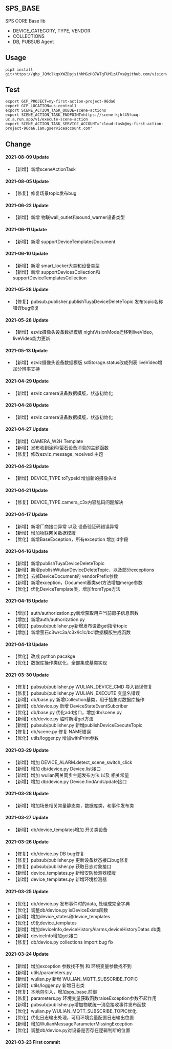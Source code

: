 ## SPS_BASE

SPS CORE Base lib
- DEVICE_CATEGORY, TYPE, VENDOR
- COLLECTIONS
- DB, PUBSUB Agent

## Usage
```
pip3 install git+https://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@github.com/visionwx/sps_base.git
```

## Test
```
export GCP_PROJECT=my-first-action-project-96da6
export GCP_LOCATION=us-central1
export SCENE_ACTION_TASK_QUEUE=scene-actions
export SCENE_ACTION_TASK_ENDPOINT=https://scene-kjhf45fuxq-uc.a.run.app/v1/execute-scene-action
export SCENE_ACTION_TASK_SERVICE_ACCOUNT="cloud-task@my-first-action-project-96da6.iam.gserviceaccount.com"
```

## Change
#### 2021-08-09 Update
- 【新增】新增sceneActionTask

#### 2021-08-05 Update
- 【修复】修复场景topic发布bug

#### 2021-06-22 Update
- 【新增】新增 物联wall_outlet和sound_warner设备类型

#### 2021-06-11 Update
- 【新增】新增 supportDeviceTemplatesDocument

#### 2021-06-10 Update
- 【新增】新增 smart_locker大类和设备类型
- 【新增】新增 supportDevicesCollection和supportDeviceTemplatesCollection

#### 2021-05-28 Update
- 【修复】pubsub.publisher.publishTuyaDeviceDeleteTopic 发布topic名称错误bug修复

#### 2021-05-28 Update
- 【新增】ezviz摄像头设备数据模版 nightVisionMode迁移到liveVideo, liveVideo能力更新

#### 2021-05-13 Update
- 【新增】ezviz摄像头设备数据模版 sdStorage.status改成列表 liveVideo增加分辨率支持

#### 2021-04-29 Update
- 【新增】ezviz camera设备数据模版，状态初始化

#### 2021-04-28 Update
- 【新增】ezviz camera设备数据模版，状态初始化

#### 2021-04-27 Update
- 【新增】CAMERA_W2H Template
- 【新增】发布收到涂鸦/萤石设备消息的主题函数
- 【修复】修改ezviz_message_received 主题

#### 2021-04-23 Update
- 【新增】DEVICE_TYPE toTypeId 增加新的摄像头id

#### 2021-04-21 Update
- 【修复】DEVICE_TYPE.camera_c3x内容乱码问题解决

#### 2021-04-17 Update
- 【新增】新增厂商接口异常 以及 设备验证码错误异常
- 【新增】增加物联网关数据模版
- 【优化】新增BaseException，所有exception 增加id字段

#### 2021-04-16 Update
- 【新增】新增publishTuyaDeviceDeleteTopic
- 【新增】新增publishWulianDeviceDeleteTopic，以及部分exceptions
- 【优化】去掉DeviceDocument的 vendorPrefix参数
- 【新增】新增exception，Document基类set方法增加merge参数
- 【优化】优化DeviceTemplate类，增加fromType方法

#### 2021-04-15 Update
- 【增加】auth/authorization.py新增获取用户当前房子信息函数
- 【增加】新增auth/authorization.py
- 【增加】pubsub/publisher.py新增发布设备get指令topic
- 【增加】新增萤石c3w/c3a/c3x/lc1c/bc1数据模版生成函数

#### 2021-04-13 Update
- 【优化】改成 python pacakge
- 【优化】数据库操作类优化，全部集成基类实现

#### 2021-03-30 Update
- 【修复】pubsub/publisher.py WULIAN_DEVICE_CMD 导入错误修复
- 【修复】pubsub/publisher.py WULIAN_EXECUTE 变量名错误
- 【新增】db/base.py 新增Collection基类，用于抽象对数据库操作
- 【新增】db/device.py 新增 DeviceStateEventSubcriber
- 【优化】db/base.py 优化add接口，增加db/scene.py
- 【新增】db/device.py 临时新增get方法
- 【新增】pubsub/publisher.py 新增publishDeviceExecuteTopic
- 【修复】db/scene.py 修复 NAME错误
- 【优化】utils/logger.py 增加withPrint参数

#### 2021-03-29 Update
- 【新增】增加 DEVICE_ALARM.detect_scene_switch_click
- 【新增】增加 db/device.py Device.list接口
- 【新增】增加 wulian网关同步主题发布方法 以及 相关常量
- 【新增】增加 db/device.py Device.findAndUpdate接口

#### 2021-03-28 Update
- 【新增】增加场景相关常量静态类，数据库类，和事件发布类

#### 2021-03-27 Update
- 【新增】db/device_templates增加 开关类设备

#### 2021-03-26 Update
- 【修复】db/device.py DB bug修复
- 【修复】pubsub/publisher.py 更新设备状态接口bug修复
- 【修复】pubsub/publisher.py 获取日志对象接口
- 【新增】device_templates.py 新增安防检测器模版
- 【新增】device_templates.py 新增环境检测器

#### 2021-03-25 Update
- 【优化】db/device.py 发布事件时的data, 处理成完全字典
- 【优化】调整db/device.py isDeviceExists函数
- 【新增】增加device_states和device_templates
- 【优化】优化device_templates
- 【新增】增加deviceInfo,deviceHistoryAlarms,deviceHistoryDatas db类
- 【新增】deviceInfo增加get接口
- 【修复】db/device.py collections import bug fix

#### 2021-03-24 Update
- 【新增】增加exception 参数找不到 和 环境变量参数找不到
- 【新增】utils/parameters.py
- 【新增】wulian.py 新增 WULIAN_MQTT_SUBSCRIBE_TOPIC
- 【新增】utils/logger.py 新增日志类
- 【修复】本地包引入，增加sps_base.前缀
- 【修复】parameters.py 环境变量获取函数raiseException参数不起作用
- 【新增】pubsub/publisher.py增加物联统一消息接收事件发布函数
- 【优化】wulian.py WULIAN_MQTT_SUBSCRIBE_TOPIC优化
- 【优化】优化日志输出处理，可用环境变量配置日志输出位置
- 【新增】增加WulianMessageParameterMissingException
- 【优化】调整db/device.py对设备是否存在逻辑判断的位置

#### 2021-03-23 First commit
